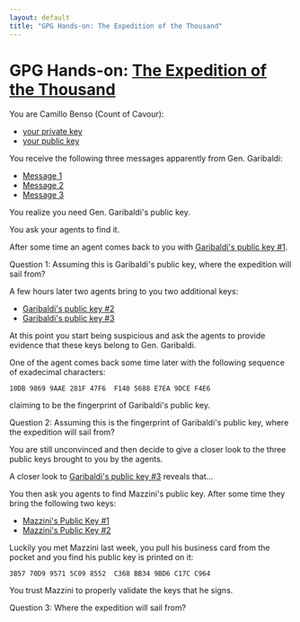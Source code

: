 ```yaml
--- 
layout: default
title: "GPG Hands-on: The Expedition of the Thousand"
---
```


# GPG Hands-on: [The Expedition of the Thousand](https://en.wikipedia.org/wiki/Expedition_of_the_Thousand)

You are Camillo Benso (Count of Cavour):
- [your private key](benso.prk)
- [your public key](benso.puk)

You receive the following three messages apparently from Gen. Garibaldi:

* [Message 1](sailing-off-1.gpg)
* [Message 2](sailing-off-2.gpg)
* [Message 3](sailing-off-3.gpg)

You realize you need Gen. Garibaldi's public key.

You ask your agents to find it.

After some time an agent comes back to you with [Garibaldi's public key #1](garibaldi1.puk).

Question 1: Assuming this is Garibaldi's public key, where the expedition will sail from?
  
A few hours later two agents bring to you two additional keys:
- [Garibaldi's public key #2](garibaldi2.puk)
- [Garibaldi's public key #3](garibaldi3.puk)

At this point you start being suspicious and ask the agents to provide evidence that these keys belong to Gen. Garibaldi.


One of the agent comes back some time later with the following sequence of exadecimal characters:
```
10DB 9869 9AAE 281F 47F6  F140 5688 E7EA 9DCE F4E6
```
claiming to be the fingerprint of Garibaldi's public key.

Question 2: Assuming this is the fingerprint of Garibaldi's public key, where the expedition will sail from?

You are still unconvinced and then decide to give a closer look to the three public keys brought to you by the agents.

A closer look to [Garibaldi's public key #3](garibaldi3.puk) reveals that...

You then ask you agents to find Mazzini's public key. After some time they bring the following two keys:
- [Mazzini's Public Key #1](mazzini1.puk)
- [Mazzini's Public Key #2](mazzini2.puk)

Luckily you met Mazzini last week, you pull his business card from the pocket and you find his public key is printed on it:
```
3B57 70D9 9571 5C09 8552  C368 BB34 9BD6 C17C C964
```

You trust Mazzini to properly validate the keys that he signs.

Question 3: Where the expedition will sail from?
